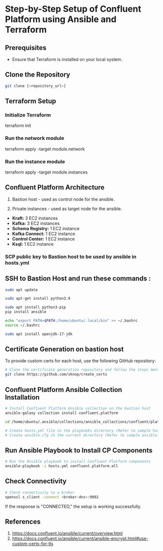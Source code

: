 # Step-by-Step Setup of Confluent Platform using Ansible and Terraform

## Prerequisites
- Ensure that Terraform is installed on your local system.

## Clone the Repository
```bash
git clone [<repository_url>]
```

## Terraform Setup

### Initialize Terraform
terraform init

### Run the network module
terraform apply -target module.network

### Run the instance module
terraform apply -target module.instances

## Confluent Platform Architecture

1. Bastion host -  used as control node for the ansible.

1. Private instances -  used as target node for the ansible.
- **Kraft:** 3 EC2 instances
- **Kafka:** 3 EC2 instances
- **Schema Registry:** 1 EC2 instance
- **Kafka Connect:** 1 EC2 instance
- **Control Center:** 1 EC2 instance
- **Ksql:** 1 EC2 instance

### SCP public key to Bastion host to be used by ansible in hosts.yml

##  SSH to Bastion Host and run these commands :

```bash 
sudo apt update

sudo apt-get install python3.9

sudo apt install python3-pip
pip install ansible

echo "export PATH=$PATH:/home/ubuntu/.local/bin" >> ~/.bashrc
source ~/.bashrc

sudo apt install openjdk-17-jdk
```
## Certificate Generation on bastion host

To provide custom certs for each host, use the following GitHub repository:

```bash 
# Clone the certificate generation repository and follow the steps mentioned there
git clone https://github.com/sknop/create_certs
```

## Confluent Platform Ansible Collection Installation

```bash
# Install Confluent Platform Ansible collection on the bastion host
ansible-galaxy collection install confluent.platform

cd /home/ubuntu/.ansible/collections/ansible_collections/confluent/platform/playbooks

# Create hosts.yml file in the playbooks directory (Refer to sample hosts.yml in /ansible/)
# Create ansible.cfg in the current directory (Refer to sample ansible.cfg in /ansible/)
```

## Run Ansible Playbook to Install CP Components

```bash
# Run the Ansible playbook to install Confluent Platform components
ansible-playbook -i hosts.yml confluent.platform.all
```

## Check Connectivity
```bash
# Check connectivity to a broker
openssl s_client -connect <broker-dns>:9092
```

If the response is "CONNECTED," the setup is working successfully.

## References

1. https://docs.confluent.io/ansible/current/overview.html
1. https://docs.confluent.io/ansible/current/ansible-encrypt.html#use-custom-certs-for-tls

